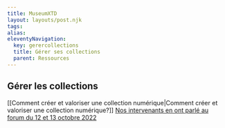 ```yaml
---
title: MuseumXTD  
layout: layouts/post.njk  
tags: 
alias: 
eleventyNavigation:
  key: gerercollections
  title: Gérer ses collections
  parent: Ressources 
---
```

## Gérer les collections
[[Comment créer et valoriser une collection numérique|Comment créer et valoriser une collection numérique?]]
[Nos intervenants en ont parlé au forum du 12 et 13 octobre 2022](https://www.youtube.com/channel/UCTZJM5WsXDkH8QgMdACUNyw)